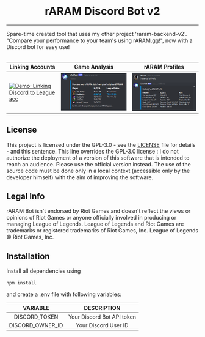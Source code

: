 <h1 align="center">rARAM Discord Bot v2</h1>
<hr>
Spare-time created tool that uses my other project 'raram-backend-v2'. <br/>
"Compare your performance to your team's using rARAM.gg!", now with a Discord bot for easy use!
<br/>
<br/>

| Linking Accounts | Game Analysis | rARAM Profiles |
|---|---|---|
| <a target="_blank" href="https://gfycat.com/honestunawaregosling"> <img alt="Demo: Linking Discord to League acc" src="https://thumbs.gfycat.com/HonestUnawareGosling-size_restricted.gif"/> </a> | <img src="/data/analysis_demo.png" width="450" alt="Demo: Game Analysis"> | <img src="/data/profile_demo.png" width="450" alt="Demo: Profile Stats"> |


## License
This project is licensed under the GPL-3.0 - see the [LICENSE](https://github.com/marco-verbeek/raram-bot-v2/blob/master/LICENSE) file for details - and this sentence. This line overrides the GPL-3.0 license : I do not authorize the deployment of a version of this software that is intended to reach an audience. Please use the official version instead. The use of the source code must be done only in a local context (accessible only by the developer himself) with the aim of improving the software.

## Legal Info

rARAM Bot isn't endorsed by Riot Games and doesn't reflect the views or opinions of Riot Games or anyone officially involved in producing or managing League of Legends. League of Legends and Riot Games are trademarks or registered trademarks of Riot Games, Inc. League of Legends © Riot Games, Inc.

## Installation

Install all dependencies using

```
npm install
```

and create a .env file with following variables:

|     VARIABLE     |        DESCRIPTION         |
| :--------------: | :------------------------: |
|  DISCORD_TOKEN   | Your Discord Bot API token |
| DISCORD_OWNER_ID |    Your Discord User ID    |
